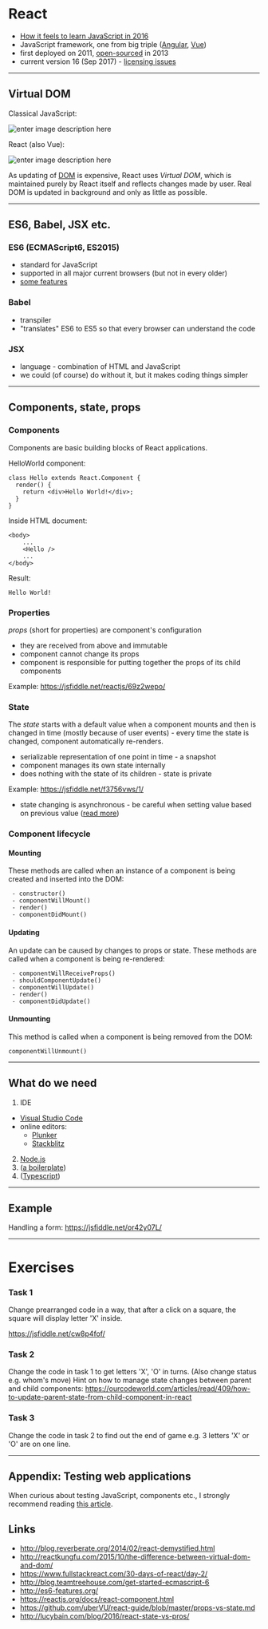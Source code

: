 ﻿React
========

 - [How it feels to learn JavaScript in 2016](https://hackernoon.com/how-it-feels-to-learn-javascript-in-2016-d3a717dd577f)
 - JavaScript framework, one from big triple ([Angular](https://angularjs.org/), [Vue](https://vuejs.org/))
 - first deployed on 2011, [open-sourced](https://github.com/facebook/react) in 2013
 - current version 16 (Sep 2017) - [licensing issues](https://thenextweb.com/dd/2017/09/25/facebook-re-licenses-react-mit-license-developer-backlash/)

----------

## Virtual DOM

Classical JavaScript:

![enter image description here](https://docs.google.com/drawings/d/1sLx_t031l82kP3Gq7547C1sGcQWgIxViPYfxCo-ZJto/pub?w=340&h=205)

React (also Vue):

![enter image description here](https://docs.google.com/drawings/d/11ugBTwDkqn6p2n5Fkps1p3Elp8ZToIRzXzvM4LJMYaU/pub?w=543&h=229)

As updating of [DOM](https://www.w3schools.com/js/js_htmldom.asp) is expensive, React uses *Virtual DOM*, which is maintained purely by React itself and reflects changes made by user. Real DOM is updated in background and only as little as possible.

----------

ES6, Babel, JSX etc.
----------

### ES6 (ECMAScript6, ES2015)
- standard for JavaScript
- supported in all major current browsers (but not in every older)
- [some features](http://blog.teamtreehouse.com/get-started-ecmascript-6)

### Babel
- transpiler 
- "translates" ES6 to ES5 so that every browser can understand the code

### JSX
- language - combination of HTML and JavaScript
- we could (of course) do without it, but it makes coding things simpler 

----------
Components, state, props
----------

### Components

Components are basic building blocks of React applications.

HelloWorld component:

    class Hello extends React.Component {
      render() {
        return <div>Hello World!</div>;
      }
    }

Inside HTML document:

    <body>
	    ...
	    <Hello />
	    ...
	</body>

Result:

    Hello World!


### Properties

*props* (short for properties) are component's configuration

- they are received from above and immutable
- component cannot change its props
- component is responsible for putting together the props of its child components

Example: https://jsfiddle.net/reactjs/69z2wepo/

### State

The *state* starts with a default value when a component mounts and then is changed in time (mostly because of user events) - every time the state is changed, component automatically re-renders. 

- serializable representation of one point in time - a snapshot
- component manages its own state internally
- does nothing with the state of its children - state is private

Example: https://jsfiddle.net/f3756vws/1/

- state changing is asynchronous - be careful when setting value based on previous value ([read more](http://lucybain.com/blog/2016/react-state-vs-pros/))

### Component lifecycle

#### Mounting
These methods are called when an instance of a component is being created and inserted into the DOM:

     - constructor() 
     - componentWillMount() 
     - render()
     - componentDidMount()

#### Updating
An update can be caused by changes to props or state. These methods are called when a component is being re-rendered:

     - componentWillReceiveProps() 
     - shouldComponentUpdate()
     - componentWillUpdate() 
     - render() 
     - componentDidUpdate()

#### Unmounting
This method is called when a component is being removed from the DOM:

    componentWillUnmount()
    

--------
## What do we need

1. IDE
- [Visual Studio Code](https://code.visualstudio.com/)
- online editors:
  * [Plunker](https://plnkr.co/)
  * [Stackblitz](https://stackblitz.com/)
2. [Node.js](https://nodejs.org/en/download/)
3. ([a boilerplate](https://www.andrewhfarmer.com/starter-project/))
4. ([Typescript](https://www.typescriptlang.org/))

--------
## Example

Handling a form: https://jsfiddle.net/or42y07L/

--------

Exercises
=====

### Task 1
Change prearranged code in a way, that after a click on a square, the square will display letter 'X' inside.

https://jsfiddle.net/cw8p4fof/

### Task 2
Change the code in task 1 to get letters 'X', 'O' in turns. (Also change status e.g. whom's move)
Hint on how to manage state changes between parent and child components: https://ourcodeworld.com/articles/read/409/how-to-update-parent-state-from-child-component-in-react 

### Task 3
Change the code in task 2 to find out the end of game e.g. 3 letters 'X' or 'O' are on one line.


--------
## Appendix: Testing web applications

When curious about testing JavaScript, components etc., I strongly recommend reading [this article](https://medium.com/powtoon-engineering/a-complete-guide-to-testing-javascript-in-2017-a217b4cd5a2a).

## Links

 - http://blog.reverberate.org/2014/02/react-demystified.html 
 - http://reactkungfu.com/2015/10/the-difference-between-virtual-dom-and-dom/
 - https://www.fullstackreact.com/30-days-of-react/day-2/
 - http://blog.teamtreehouse.com/get-started-ecmascript-6
 - http://es6-features.org/
 - https://reactjs.org/docs/react-component.html
 - https://github.com/uberVU/react-guide/blob/master/props-vs-state.md
 - http://lucybain.com/blog/2016/react-state-vs-pros/
